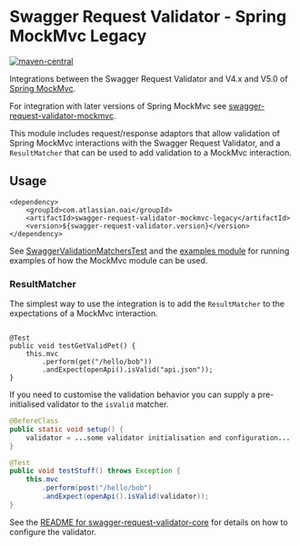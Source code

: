 # Swagger Request Validator - Spring MockMvc Legacy #

[![maven-central](https://maven-badges.herokuapp.com/maven-central/com.atlassian.oai/swagger-request-validator-mockmvc-legacy/badge.svg)](http://mvnrepository.com/artifact/com.atlassian.oai/swagger-request-validator-mockmvc-legacy)

Integrations between the Swagger Request Validator and V4.x and V5.0 of [Spring MockMvc](https://docs.spring.io/spring-framework/docs/current/javadoc-api/org/springframework/test/web/servlet/MockMvc.html).

For integration with later versions of Spring MockMvc see [swagger-request-validator-mockmvc](../swagger-request-validator-mockmvc).

This module includes request/response adaptors that allow validation of Spring MockMvc interactions with the Swagger Request
Validator, and a `ResultMatcher` that can be used to add validation to a MockMvc interaction.

## Usage ##

```
<dependency>
    <groupId>com.atlassian.oai</groupId>
    <artifactId>swagger-request-validator-mockmvc-legacy</artifactId>
    <version>${swagger-request-validator.version}</version>
</dependency>
```

See [SwaggerValidationMatchersTest](src/test/java/com/atlassian/oai/validator/mockmvc/SwaggerValidationMatchersTest.java) 
and the [examples module](https://bitbucket.org/atlassian/swagger-request-validator/src/master/swagger-request-validator-examples/?at=master)
for running examples of how the MockMvc module can be used.

### ResultMatcher ###
The simplest way to use the integration is to add the `ResultMatcher` to the expectations of a MockMvc interaction.

```

@Test
public void testGetValidPet() {
    this.mvc
        .perform(get("/hello/bob"))
        .andExpect(openApi().isValid("api.json"));
}
```

If you need to customise the validation behavior you can supply a pre-initialised validator to the `isValid` matcher.

```java
@BeforeClass
public static void setup() {
    validator = ...some validator initialisation and configuration...
}

@Test
public void testStuff() throws Exception {
    this.mvc
        .perform(post("/hello/bob")
        .andExpect(openApi().isValid(validator));
}
```

See the [README for swagger-request-validator-core](../swagger-request-validator-core/README.md) for details on how to configure the validator.
